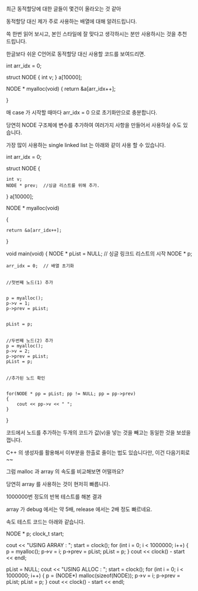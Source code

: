 최근 동적할당에 대한 글들이 몇건이 올라오는 것 같아

동적할당 대신 제가 주로 사용하는 배열에 대해 알려드립니다.

쓱 한번 읽어 보시고, 본인 스타일에 잘 맞다고 생각하시는 분만 사용하시는 것을 추천 드립니다.

한글보다 쉬운 C언어로 동적할당 대신 사용할 코드를 보여드리면.


int arr_idx = 0;
 
 
struct NODE {
    int v;
} a[10000];
 
 
NODE * myalloc(void)
{
    return &a[arr_idx++];
 
 
}


매 case 가 시작할 때마다 arr_idx = 0 으로 초기화만으로 충분합니다.

당연히 NODE 구조체에 변수를 추가하여 여러가지 사항을 만들어서 사용하실 수도 있습니다.

가장 많이 사용하는 single linked list 는 아래와 같이 사용 할 수 있습니다.

 
int arr_idx = 0;
 
 
struct NODE {
 
 
    int v;
    NODE * prev;  //싱글 리스트를 위해 추가.
} a[10000];
 
 
NODE * myalloc(void)
 
 
{
 
 
    return &a[arr_idx++];
 
 
}
 
 
void main(void)
{
    NODE * pList = NULL; // 싱글 링크드 리스트의 시작
    NODE * p;
 
 
    arr_idx = 0;  // 배열 초기화
 
 
    //첫번째 노드(1) 추가
 
 
    p = myalloc();
    p->v = 1;
    p->prev = pList;
 
 
    pList = p;

 
    //두번째 노드(2) 추가
    p = myalloc();
    p->v = 2;
    p->prev = pList;
    pList = p;
 
 
    //추가된 노드 확인
 
 
    for(NODE * pp = pList; pp != NULL; pp = pp->prev)
    {
        cout << pp->v << " ";
    }
 
 
}
 

코드에서 노드를 추가하는 두개의 코드가 값(v)을 넣는 것을 빼고는 동일한 것을 보셨을 껍니다.

C++ 의 생성자를 활용해서 이부분을 한출로 줄이는 법도 있습니다만, 이건 다음기회로~~

그럼 malloc 과 array 의 속도를 비교해보면 어떨까요?

당연히 array 를 사용하는 것이 현저히 빠릅니다.

1000000번 정도의 반복 테스트를 해본 결과

array 가  debug 에서는 약 5배,  release 에서는 2배 정도 빠르네요.

속도 테스트 코드는 아래와 같습니다.


 NODE * p;
 clock_t start;
 
 
 cout << "USING ARRAY : ";
 start = clock();
 for (int i = 0; i < 1000000; i++)
 {
  p = myalloc();
  p->v = i;
  p->prev = pList;
  pList = p;
 }
 cout << clock() - start << endl;
 
 
 pList = NULL;
 cout << "USING ALLOC : ";
 start = clock();
 for (int i = 0; i < 1000000; i++)
 {
  p = (NODE*) malloc(sizeof(NODE));
  p->v = i;
  p->prev = pList;
  pList = p;
 }
 cout << clock() - start << endl;
